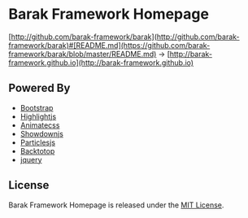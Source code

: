 # Barak Framework Homepage

[http://github.com/barak-framework/barak](http://github.com/barak-framework/barak)#[README.md](https://github.com/barak-framework/barak/blob/master/README.md)
 → [http://barak-framework.github.io](http://barak-framework.github.io)

## Powered By

 - [Bootstrap](http://getbootstrap.com)
 - [Highlightjs](https://highlightjs.org)
 - [Animatecss](https://daneden.github.io/animate.css)
 - [Showdownjs](https://github.com/showdownjs/showdown)
 - [Particlesjs](https://github.com/VincentGarreau/particles.js)
 - [Backtotop](http://github.com/gdemir/backtotop)
 - [jquery](https://github.com/jquery/jquery)
 
 ## License

Barak Framework Homepage is released under the [MIT License](http://www.opensource.org/licenses/MIT).
